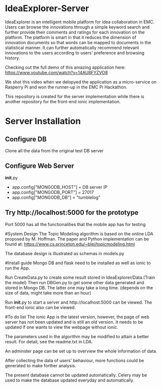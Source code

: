 # IdeaExplorer-Server
IdeaExplorer is an intelligent mobile platform for idea collaboration in EMC. Users can browse the innovations through a simple keyword search and further provide their comments and ratings for each innovation on the platform. The platform is smart in that it reduces the dimension of innovation documents so that words can be mapped to documents in the statistical manner. It can further automatically recommend relevant innovations to the users according to users' preference and browsing history. 

Checking out the full demo of this amazing application here: https://www.youtube.com/watch?v=14AU8FYZVO8


We shot this video when we delopyed the application as a micro-service on Rasperry Pi and won the runner-up in the EMC Pi Hackathon.


This repository is created for the server implementation while there is another repository for the front-end ionic implementation.


# Server Installation
Configure DB
--------------
Clone all the data from the original test DB server


Configure Web Server
--------------

__init__.py

- app.config["MONGODB_HOST"] = DB server IP
- app.config["MONGODB_PORT"] = 27017
- app.config["MONGODB_DB"] = "tumblelog"


Try http://localhost:5000 for the prototype
--------------
Port 5000 has all the functionalities that the mobile app has for testing


#System Design
The Topic Modeling algorithm is based on the online LDA proposed by M. Hoffman. The paper and Python implementation can be found at: https://www.cs.princeton.edu/~blei/topicmodeling.html

The database design is illustrated as schemas in models.py

#Install guide
Mongo DB and flask need to be installed as well as ionic to run the App.

Run CreateData.py to create some result stored in IdeaExplorer/Data.(Train the model) Then run DBGen.py to get some other data generated and stored in Mongo DB. The latter one may take a long time. (depends on the size of data, might take more than an hour) 

Run __init__.py to start a server and http://localhost:5000 can be viewed. The front-end ionic also can be viewed.

#To do list
The ionic App is the latest version, however, the page of web server has not been updated and is still an old version. It needs to be updated if one wants to view the webpage without ionic.

The parameters used in the algorithm may be modified to attain a better result. For detail, see the readme.txt in LDA.

An adminster page can be set up to overview the whole information of data. 

After collecting the data of users' behaviour, more functions could be generated to make forther analysis. 

The present database cannot be updated automatically. Celery may be used to make the database updated everyday and automatically.
